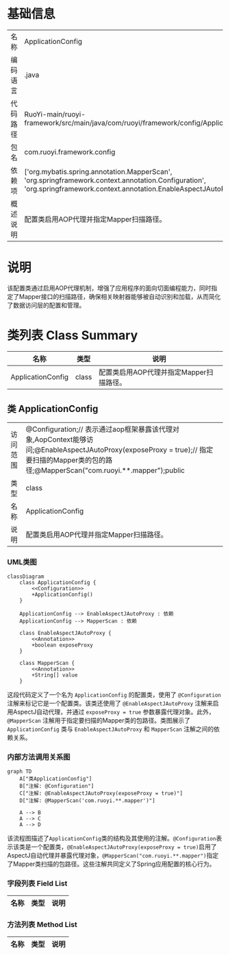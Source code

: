 # 基础信息

|      |      |
|------|------|
| 名称 | ApplicationConfig |
| 编码语言 | .java |
| 代码路径 | RuoYi-main/ruoyi-framework/src/main/java/com/ruoyi/framework/config/ApplicationConfig.java |
| 包名 | com.ruoyi.framework.config |
| 依赖项 | ['org.mybatis.spring.annotation.MapperScan', 'org.springframework.context.annotation.Configuration', 'org.springframework.context.annotation.EnableAspectJAutoProxy'] |
| 概述说明 | 配置类启用AOP代理并指定Mapper扫描路径。 |

# 说明

该配置类通过启用AOP代理机制，增强了应用程序的面向切面编程能力，同时指定了Mapper接口的扫描路径，确保相关映射器能够被自动识别和加载，从而简化了数据访问层的配置和管理。

# 类列表 Class Summary

| 名称   | 类型  | 说明 |
|-------|------|-------------|
| ApplicationConfig | class | 配置类启用AOP代理并指定Mapper扫描路径。 |



## 类 ApplicationConfig

|      |      |
|------|------|
| 访问范围 | @Configuration;// 表示通过aop框架暴露该代理对象,AopContext能够访问;@EnableAspectJAutoProxy(exposeProxy = true);// 指定要扫描的Mapper类的包的路径;@MapperScan("com.ruoyi.**.mapper");public |
| 类型 | class |
| 名称 | ApplicationConfig |
| 说明 | 配置类启用AOP代理并指定Mapper扫描路径。 |


### UML类图

```mermaid
classDiagram
    class ApplicationConfig {
        <<Configuration>>
        +ApplicationConfig()
    }

    ApplicationConfig --> EnableAspectJAutoProxy : 依赖
    ApplicationConfig --> MapperScan : 依赖

    class EnableAspectJAutoProxy {
        <<Annotation>>
        +boolean exposeProxy
    }

    class MapperScan {
        <<Annotation>>
        +String[] value
    }
```

这段代码定义了一个名为 `ApplicationConfig` 的配置类，使用了 `@Configuration` 注解来标记它是一个配置类。该类还使用了 `@EnableAspectJAutoProxy` 注解来启用AspectJ自动代理，并通过 `exposeProxy = true` 参数暴露代理对象。此外，`@MapperScan` 注解用于指定要扫描的Mapper类的包路径。类图展示了 `ApplicationConfig` 类与 `EnableAspectJAutoProxy` 和 `MapperScan` 注解之间的依赖关系。


### 内部方法调用关系图

```mermaid
graph TD
    A["类ApplicationConfig"]
    B["注解: @Configuration"]
    C["注解: @EnableAspectJAutoProxy(exposeProxy = true)"]
    D["注解: @MapperScan('com.ruoyi.**.mapper')"]

    A --> B
    A --> C
    A --> D
```

该流程图描述了`ApplicationConfig`类的结构及其使用的注解。`@Configuration`表示该类是一个配置类，`@EnableAspectJAutoProxy(exposeProxy = true)`启用了AspectJ自动代理并暴露代理对象，`@MapperScan("com.ruoyi.**.mapper")`指定了Mapper类扫描的包路径。这些注解共同定义了Spring应用配置的核心行为。

### 字段列表 Field List

| 名称  | 类型  | 说明 |
|-------|-------|------|

### 方法列表 Method List

| 名称  | 类型  | 说明 |
|-------|-------|------|




